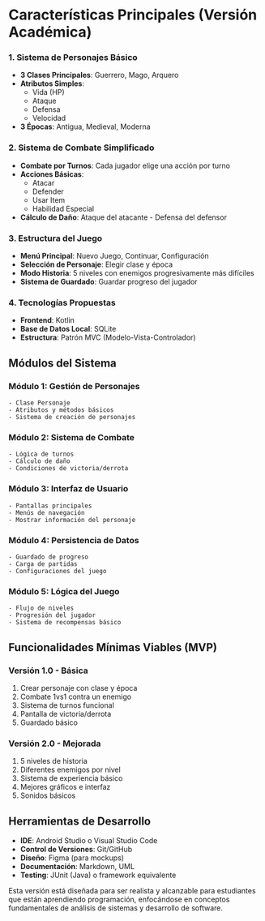 

# Características Principales (Versión Académica)

### 1. Sistema de Personajes Básico
- **3 Clases Principales**: Guerrero, Mago, Arquero
- **Atributos Simples**: 
  - Vida (HP)
  - Ataque
  - Defensa
  - Velocidad
- **3 Épocas**: Antigua, Medieval, Moderna

### 2. Sistema de Combate Simplificado
- **Combate por Turnos**: Cada jugador elige una acción por turno
- **Acciones Básicas**:
  - Atacar
  - Defender
  - Usar Item
  - Habilidad Especial
- **Cálculo de Daño**: Ataque del atacante - Defensa del defensor

### 3. Estructura del Juego
- **Menú Principal**: Nuevo Juego, Continuar, Configuración
- **Selección de Personaje**: Elegir clase y época
- **Modo Historia**: 5 niveles con enemigos progresivamente más difíciles
- **Sistema de Guardado**: Guardar progreso del jugador

### 4. Tecnologías Propuestas
- **Frontend**: Kotlin
- **Base de Datos Local**: SQLite
- **Estructura**: Patrón MVC (Modelo-Vista-Controlador)

## Módulos del Sistema

### Módulo 1: Gestión de Personajes
```
- Clase Personaje
- Atributos y métodos básicos
- Sistema de creación de personajes
```

### Módulo 2: Sistema de Combate
```
- Lógica de turnos
- Cálculo de daño
- Condiciones de victoria/derrota
```

### Módulo 3: Interfaz de Usuario
```
- Pantallas principales
- Menús de navegación
- Mostrar información del personaje
```

### Módulo 4: Persistencia de Datos
```
- Guardado de progreso
- Carga de partidas
- Configuraciones del juego
```

### Módulo 5: Lógica del Juego
```
- Flujo de niveles
- Progresión del jugador
- Sistema de recompensas básico
```

## Funcionalidades Mínimas Viables (MVP)

### Versión 1.0 - Básica
1. Crear personaje con clase y época
2. Combate 1vs1 contra un enemigo
3. Sistema de turnos funcional
4. Pantalla de victoria/derrota
5. Guardado básico

### Versión 2.0 - Mejorada
1. 5 niveles de historia
2. Diferentes enemigos por nivel
3. Sistema de experiencia básico
4. Mejores gráficos e interfaz
5. Sonidos básicos

## Herramientas de Desarrollo
- **IDE**: Android Studio o Visual Studio Code
- **Control de Versiones**: Git/GitHub
- **Diseño**: Figma (para mockups)
- **Documentación**: Markdown, UML
- **Testing**: JUnit (Java) o framework equivalente

Esta versión está diseñada para ser realista y alcanzable para estudiantes que están aprendiendo programación, enfocándose en conceptos fundamentales de análisis de sistemas y desarrollo de software.
